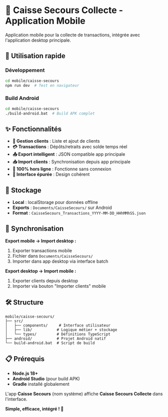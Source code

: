 # 📱 Caisse Secours Collecte - Application Mobile

Application mobile pour la collecte de transactions, intégrée avec l'application desktop principale.

## 🚀 Utilisation rapide

### Développement
```bash
cd mobile/caisse-secours
npm run dev  # Test en navigateur
```

### Build Android
```bash
cd mobile/caisse-secours
./build-android.bat  # Build APK complet
```

## ✨ Fonctionnalités

- **👥 Gestion clients** : Liste et ajout de clients
- **💳 Transactions** : Dépôts/retraits avec solde temps réel  
- **📤 Export intelligent** : JSON compatible app principale
- **📥 Import clients** : Synchronisation depuis app principale
- **📱 100% hors ligne** : Fonctionne sans connexion
- **🎯 Interface épurée** : Design cohérent

## 💾 Stockage

- **Local** : localStorage pour données offline
- **Exports** : `Documents/CaisseSecours/` sur Android
- **Format** : `CaisseSecours_Transactions_YYYY-MM-DD_HHhMMhSS.json`

## 🔄 Synchronisation

**Export mobile → Import desktop :**
1. Exporter transactions mobile
2. Fichier dans `Documents/CaisseSecours/`
3. Importer dans app desktop via interface batch

**Export desktop → Import mobile :**
1. Exporter clients depuis desktop
2. Importer via bouton "Importer clients" mobile

## 🛠️ Structure

```
mobile/caisse-secours/
├── src/
│   ├── components/     # Interface utilisateur
│   ├── lib/           # Logique métier + stockage  
│   └── types/         # Définitions TypeScript
├── android/           # Projet Android natif
└── build-android.bat  # Script de build
```

## 📋 Prérequis

- **Node.js 18+**
- **Android Studio** (pour build APK)
- **Gradle** installé globalement

L'app **Caisse Secours** (nom système) affiche **Caisse Secours Collecte** dans l'interface.

**Simple, efficace, intégré ! 🎯**